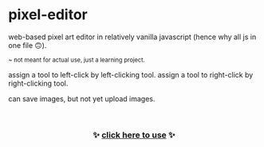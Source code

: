 # pixel-editor

web-based pixel art editor in relatively vanilla javascript (hence why all js in one file 🙃).

<sup>~ not meant for actual use, just a learning project.</sup>


assign a tool to left-click by left-clicking tool. assign a tool to right-click by right-clicking tool.

can save images, but not yet upload images.

<br>

<h3 align="center">
  ✨ <a href="https://nogira.github.io/stake-claim-calculator/">click here to use</a> ✨
</h3>
